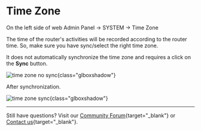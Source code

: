 # Time Zone

On the left side of web Admin Panel -> SYSTEM -> Time Zone

The time of the router's activities will be recorded according to the router time. So, make sure you have sync/select the right time zone.

It does not automatically synchronize the time zone and requires a click on the **Sync** button.

![time zone no sync](https://static.gl-inet.com/docs/router/en/4/tutorials/time_zone/time_zone_no_sync.png){class="glboxshadow"}

After synchronization.

![time zone sync](https://static.gl-inet.com/docs/router/en/4/tutorials/time_zone/time_zone_sync.png){class="glboxshadow"}

---

Still have questions? Visit our [Community Forum](https://forum.gl-inet.com){target="_blank"} or [Contact us](https://www.gl-inet.com/contacts/){target="_blank"}.
